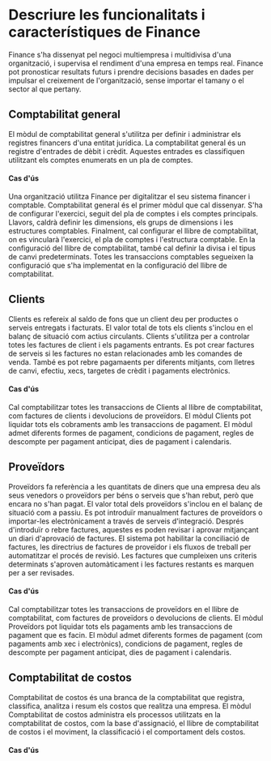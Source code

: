 # Descriure les funcionalitats i característiques de Finance
Finance s'ha dissenyat pel negoci multiempresa i multidivisa d'una organització, i supervisa el rendiment d'una empresa en temps real.
Finance pot pronosticar resultats futurs i prendre decisions basades en dades per impulsar el creixement de l'organització, sense importar
el tamany o el sector al que pertany.

## Comptabilitat general
El mòdul de comptabilitat general s'utilitza per definir i administrar els registres financers d'una entitat jurídica. La comptabilitat
general és un registre d'entrades de dèbit i crèdit. Aquestes entrades es classifiquen utilitzant els comptes enumerats en un pla de
comptes.

#### Cas d'ús
Una organització utilitza Finance per digitalitzar el seu sistema financer i comptable. Comptabilitat general és el primer mòdul que cal 
dissenyar. S'ha de configurar l'exercici, seguit del pla de comptes i els comptes principals. Llavors, caldrà definir les dimensions, els
grups de dimensions i les estructures comptables. Finalment, cal configurar el llibre de comptabilitat, on es vincularà l'exercici, el pla
de comptes i l'estructura comptable. En la configuració del llibre de comptabilitat, també cal definir la divisa i el tipus de canvi
predeterminats. Totes les transaccions comptables segueixen la configuració que s'ha implementat en la configuració del llibre de
comptabilitat.

## Clients
Clients es refereix al saldo de fons que un client deu per productes o serveis entregats i facturats. El valor total de tots els clients
s'inclou en el balanç de situació com actius circulants. Clients s'utilitza per a controlar totes les factures de client i els pagaments
entrants. Es pot crear factures de serveis si les factures no estan relacionades amb les comandes de venda. També es pot rebre pagamaents
per diferents mitjants, com lletres de canvi, efectiu, xecs, targetes de crèdit i pagaments electrònics.

#### Cas d'ús
Cal comptabilitzar totes les transaccions de Clients al llibre de comptabilitat, com factures de clients i devolucions de proveïdors. El
mòdul Clients pot liquidar tots els cobraments amb les transaccions de pagament. El mòdul admet diferents formes de pagament, condicions
de pagament, regles de descompte per pagament anticipat, dies de pagament i calendaris.

## Proveïdors
Proveïdors fa referència a les quantitats de diners que una empresa deu als seus venedors o proveïdors per béns o serveis que s'han rebut,
però que encara no s'han pagat. El valor total dels proveïdors s'inclou en el balanç de situació com a passiu. Es pot introduïr manualment
factures de proveïdors o importar-les electrònicament a través de serveis d'integració. Després d'introduïr o rebre factures, aquestes es
poden revisar i aprovar mitjançant un diari d'aprovació de factures. El sistema pot habilitar la conciliació de factures, les directrius
de factures de proveïdor i els fluxos de treball per automatitzar el procés de revisió. Les factures que cumpleixen uns criteris
determinats s'aproven automàticament i les factures restants es marquen per a ser revisades.

#### Cas d'ús
Cal comptabilitzar totes les transaccions de proveïdors en el llibre de comptabilitat, com factures de proveïdors o devolucions de clients.
El mòdul Proveïdors pot liquidar tots els pagaments amb les transaccions de pagament que es facin. El mòdul admet diferents formes de 
pagament (com pagaments amb xec i electrònics), condicions de pagament, regles de descompte per pagament anticipat, dies de pagament i
calendaris.

## Comptabilitat de costos
Comptabilitat de costos és una branca de la comptabilitat que registra, classifica, analitza i resum els costos que realitza una empresa.
El mòdul Comptabilitat de costos administra els processos utilitzats en la comptabilitat de costos, com la base d'assignació, el llibre 
de comptabilitat de costos i el moviment, la classificació i el comportament dels costos.

#### Cas d'ús






















